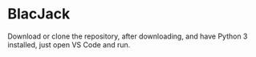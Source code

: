 # BlacJack
 Download or clone the repository, after downloading, and have Python 3 installed, just open VS Code and run.
